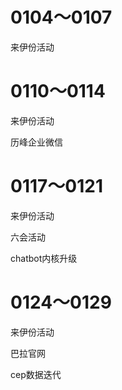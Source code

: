 # 0104～0107

来伊份活动

# 0110～0114

来伊份活动

历峰企业微信

# 0117～0121

来伊份活动

六会活动

chatbot内核升级

# 0124～0129

来伊份活动

巴拉官网

cep数据迭代

